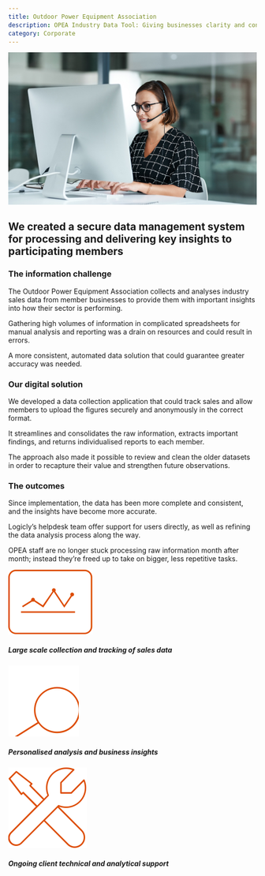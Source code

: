 ```yaml
---
title: Outdoor Power Equipment Association
description: OPEA Industry Data Tool: Giving businesses clarity and confidence
category: Corporate
---
```

<div class="grid grid-cols-12">

<div class="col-span-12 project-images">
    <img src="/Projects/Images/13_Outdoor_Power_Equipment_Association/Outdoor-Power-Equipment-Association-customer-care-worker.jpg" />
</div>


<div class="col-span-12 lg:col-span-9 project-text lg:order-last">
<div>

## We created a secure data management system for processing and delivering key insights to participating members

### The information challenge
The Outdoor Power Equipment Association collects and analyses industry sales data from member businesses to provide them with important insights into how their sector is performing.

Gathering high volumes of information in complicated spreadsheets for manual analysis and reporting was a drain on resources and could result in errors.

A more consistent, automated data solution that could guarantee greater accuracy was needed.

### Our digital solution
We developed a data collection application that could track sales and allow members to upload the figures securely and anonymously in the correct format.

It streamlines and consolidates the raw information, extracts important findings, and returns individualised reports to each member.

The approach also made it possible to review and clean the older datasets in order to recapture their value and strengthen future observations.

### The outcomes
Since implementation, the data has been more complete and consistent, and the insights have become more accurate.

Logicly’s helpdesk team offer support for users directly, as well as refining the data analysis process along the way.

OPEA staff are no longer stuck processing raw information month after month; instead they’re freed up to take on bigger, less repetitive tasks.

</div>
</div>


<div class="col-span-12 lg:col-span-3 icons-sidebar">
<div>
<img src="/Projects/Icons/13_Outdoor_Power_Equipment_Association/Large_scale_collection_and_tracking_sales_data.svg" />

##### Large scale collection and tracking of sales data
</div>

<div>
<img src="/Projects/Icons/13_Outdoor_Power_Equipment_Association/Personalised_analysis_and_business_insights.svg" />

##### Personalised analysis and business insights
</div>

<div class="icons-sidebar-last">
<img src="/Projects/Icons/13_Outdoor_Power_Equipment_Association/Ongoing_client_technical_and_analytical_support.svg" />

##### Ongoing client technical and analytical support
</div>
</div>

</div>
